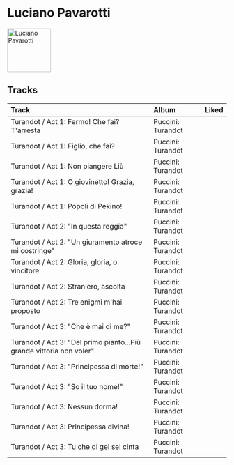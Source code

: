 
# Luciano Pavarotti


<img src="https://i.scdn.co/image/ab6761610000e5eb7c79a26af7f4b435ec8c6b95" alt="Luciano Pavarotti" width="100" />

## Tracks

| Track                                                                | Album             | Liked   |
|:---------------------------------------------------------------------|:------------------|:--------|
| Turandot / Act 1: Fermo! Che fai? T'arresta                          | Puccini: Turandot |         |
| Turandot / Act 1: Figlio, che fai?                                   | Puccini: Turandot |         |
| Turandot / Act 1: Non piangere Liù                                   | Puccini: Turandot |         |
| Turandot / Act 1: O giovinetto! Grazia, grazia!                      | Puccini: Turandot |         |
| Turandot / Act 1: Popoli di Pekino!                                  | Puccini: Turandot |         |
| Turandot / Act 2: "In questa reggia"                                 | Puccini: Turandot |         |
| Turandot / Act 2: "Un giuramento atroce mi costringe"                | Puccini: Turandot |         |
| Turandot / Act 2: Gloria, gloria, o vincitore                        | Puccini: Turandot |         |
| Turandot / Act 2: Straniero, ascolta                                 | Puccini: Turandot |         |
| Turandot / Act 2: Tre enigmi m'hai proposto                          | Puccini: Turandot |         |
| Turandot / Act 3: "Che è mai di me?"                                 | Puccini: Turandot |         |
| Turandot / Act 3: "Del primo pianto...Più grande vittoria non voler" | Puccini: Turandot |         |
| Turandot / Act 3: "Principessa di morte!"                            | Puccini: Turandot |         |
| Turandot / Act 3: "So il tuo nome!"                                  | Puccini: Turandot |         |
| Turandot / Act 3: Nessun dorma!                                      | Puccini: Turandot |         |
| Turandot / Act 3: Principessa divina!                                | Puccini: Turandot |         |
| Turandot / Act 3: Tu che di gel sei cinta                            | Puccini: Turandot |         |
